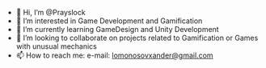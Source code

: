 - 👋 Hi, I’m @Prayslock
- 👀 I’m interested in Game Development and Gamification
- 🌱 I’m currently learning GameDesign and Unity Development
- 💞️ I’m looking to collaborate on projects related to Gamification or Games with unusual mechanics
- 📫 How to reach me: 
e-mail: lomonosovxander@gmail.com

<!---
Prayslock/Prayslock is a ✨ special ✨ repository because its `README.md` (this file) appears on your GitHub profile.
You can click the Preview link to take a look at your changes.
--->
